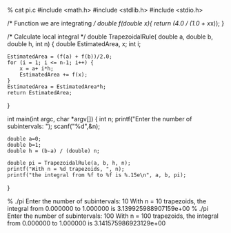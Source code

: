 % cat pi.c
#include <math.h>
#include <stdlib.h>
#include <stdio.h>

/* Function we are integrating */
double f(double x){
	return (4.0 / (1.0 + x*x));
}

/* Calculate local integral */
double TrapezoidalRule( double a, double b, double h, int n)
{
	double EstimatedArea, x;
	int i;

	EstimatedArea = (f(a) + f(b))/2.0;
	for (i = 1; i <= n-1; i++) {
		x = a+ i*h;
		EstimatedArea += f(x);
	}
	EstimatedArea = EstimatedArea*h;
	return EstimatedArea;
}

int main(int argc, char *argv[])
{
	int n;
	printf("Enter the number of subintervals: ");
	scanf("%d",&n);

	double a=0;
	double b=1;
	double h = (b-a) / (double) n;

	double pi = TrapezoidalRule(a, b, h, n);
	printf("With n = %d trapezoids, ", n);
	printf("the integral from %f to %f is %.15e\n", a, b, pi);
}

% ./pi 
Enter the number of subintervals: 10
With n = 10 trapezoids, the integral from 0.000000 to 1.000000 is 3.139925988907159e+00
% ./pi 
Enter the number of subintervals: 100
With n = 100 trapezoids, the integral from 0.000000 to 1.000000 is 3.141575986923129e+00
